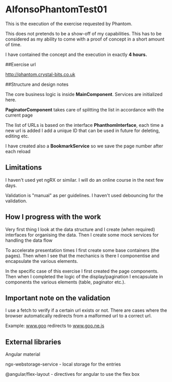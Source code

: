 # AlfonsoPhantomTest01

This is the execution of the exercise requested by Phantom. 

This does not pretends to be a show-off of my capabilities. This has to be considered as my ability to come with a proof of concept in a short amount of time.

I have contained the concept and the execution in exactly **4 hours.**

##Exercise url

http://phantom.crystal-bits.co.uk

##Structure and design notes

The core business logic is inside **MainComponent**. Services are initialized here. 

**PaginatorComponent** takes care of splitting the list in accordance with the current page

The list of URLs is based on the interface **PhanthomInterface**, each time a new url is added I add a unique ID that can be used in future for deleting, editing etc.

I have created also a **BookmarkService** so we save the page number after each reload

## Limitations

I haven't used yet ngRX or similar. I will do an online course in the next few days.

Validation is "manual" as per guidelines. I haven't used debouncing for the validation. 

## How I progress with the work

Very first thing I look at the data structure and I create (when required) interfaces for organising the data. Then I create some mock services for handling the data flow

To accelerate presentation times I first create some base containers (the pages). Then when I see that the mechanics is there I componentise and encapsulate the various elements.

In the specific case of this exercise I first created the page components. Then when I completed the logic of the display/pagination I encapsulate in components the various elements (table, paginator etc.).

## Important note on the validation
I use a fetch to verify if a certain url exists or not. There are cases where the browser automatically redirects from a malformed url to a correct url.

Example: www.goo redirects to www.goo.ne.js

## External libraries

Angular material 

ngx-webstorage-service - local storage for the entries

@angular/flex-layout - directives for angular to use the flex box

